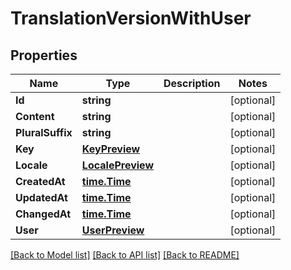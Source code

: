 # TranslationVersionWithUser

## Properties

Name | Type | Description | Notes
------------ | ------------- | ------------- | -------------
**Id** | **string** |  | [optional] 
**Content** | **string** |  | [optional] 
**PluralSuffix** | **string** |  | [optional] 
**Key** | [**KeyPreview**](KeyPreview.md) |  | [optional] 
**Locale** | [**LocalePreview**](LocalePreview.md) |  | [optional] 
**CreatedAt** | [**time.Time**](time.Time.md) |  | [optional] 
**UpdatedAt** | [**time.Time**](time.Time.md) |  | [optional] 
**ChangedAt** | [**time.Time**](time.Time.md) |  | [optional] 
**User** | [**UserPreview**](UserPreview.md) |  | [optional] 

[[Back to Model list]](../README.md#documentation-for-models) [[Back to API list]](../README.md#documentation-for-api-endpoints) [[Back to README]](../README.md)


